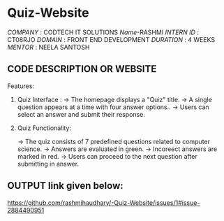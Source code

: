 # Quiz-Website 
*COMPANY* : CODTECH IT SOLUTIONS
*Name*-RASHMI
*INTERN ID* : CT08RJO
*DOMAIN* : FRONT END DEVELOPMENT
*DURATION* : 4 WEEKS
*MENTOR* : NEELA SANTOSH

## CODE DESCRIPTION OR WEBSITE 
Features:
1. Quiz Interface :
   -> The homepage displays a "Quiz" title.
   -> A single question appears at a time with four answer options..
   -> Users can select an answer and submit their response.

2. Quiz Functionality:

   -> The quiz consists of 7 predefined  questions related to computer science.
   -> Answers are evaluated in green.
   -> Incoreect answers are marked in red.
   -> Users can proceed to the next question after submitting in answer.

## OUTPUT link given below:
https://github.com/rashmihaudhary/-Quiz-Website/issues/1#issue-2884490951

